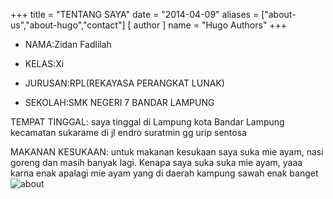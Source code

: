 +++
title = "TENTANG SAYA"
date = "2014-04-09"
aliases = ["about-us","about-hugo","contact"]
[ author ]
  name = "Hugo Authors"
+++


* NAMA:Zidan Fadlilah


* KELAS:Xi

* JURUSAN:RPL(REKAYASA PERANGKAT LUNAK)

* SEKOLAH:SMK NEGERI 7 BANDAR LAMPUNG

TEMPAT TINGGAL: saya tinggal di Lampung kota Bandar Lampung kecamatan sukarame di jl endro suratmin gg urip sentosa 
 
 MAKANAN KESUKAAN: untuk makanan kesukaan saya suka mie ayam, nasi goreng dan masih banyak lagi. Kenapa saya suka suka mie ayam, yaaa karna enak apalagi mie ayam yang di daerah  kampung sawah enak banget
 ![about](/img/mie.webp)

 
 

 


